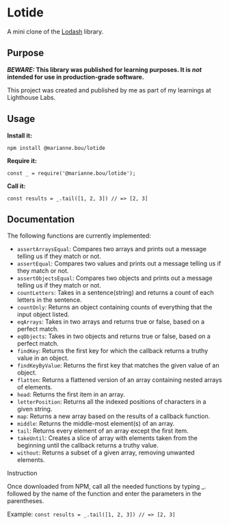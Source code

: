 # Lotide

A mini clone of the [Lodash](https://lodash.com) library.

## Purpose

**_BEWARE:_ This library was published for learning purposes. It is _not_ intended for use in production-grade software.**

This project was created and published by me as part of my learnings at Lighthouse Labs. 

## Usage

**Install it:**

`npm install @marianne.bou/lotide`

**Require it:**

`const _ = require('@marianne.bou/lotide');`

**Call it:**

`const results = _.tail([1, 2, 3]) // => [2, 3]`

## Documentation

The following functions are currently implemented:

* `assertArraysEqual`: Compares two arrays and prints out a message telling us if they match or not.
* `assertEqual`: Compares two values and prints out a message telling us if they match or not.
* `assertObjectsEqual`: Compares two objects and prints out a message telling us if they match or not.
* `countLetters`: Takes in a sentence(string) and returns a count of each letters in the sentence.
* `countOnly`: Returns an object containing counts of everything that the input object listed.
* `eqArrays`: Takes in two arrays and returns true or false, based on a perfect match.
* `eqObjects`: Takes in two objects and returns true or false, based on a perfect match.
* `findKey`: Returns the first key for which the callback returns a truthy value in an object.
* `findKeyByValue`: Returns the first key that matches the given value of an object.
* `flatten`: Returns a flattened version of an array containing nested arrays of elements.
* `head`: Returns the first item in an array.
* `letterPosition`: Returns all the indexed positions of characters in a given string.
* `map`: Returns a new array based on the results of a callback function.
* `middle`: Returns the middle-most element(s) of an array.
* `tail`: Returns every element of an array except the first item.
* `takeUntil`: Creates a slice of array with elements taken from the beginning until the callback returns a truthy value.
* `without`: Returns a subset of a given array, removing unwanted elements.


Instruction


Once downloaded from NPM, call 
all the needed functions by typing _. followed by the name of the function and enter the parameters in the parentheses.

Example: `const results = _.tail([1, 2, 3]) // => [2, 3]`